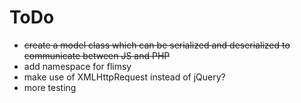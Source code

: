 # ToDo

* ~~create a model class which can be serialized and deserialized to communicate between JS and PHP~~
* add namespace for flimsy
* make use of XMLHttpRequest instead of jQuery?
* more testing
